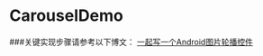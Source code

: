 # CarouselDemo
###关键实现步骤请参考以下博文：
[一起写一个Android图片轮播控件](http://www.cnblogs.com/absfree/p/5343470.html)  
